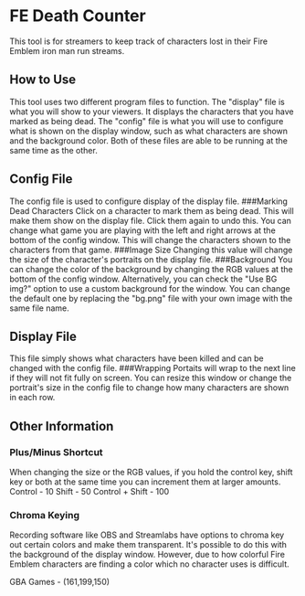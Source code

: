 # FE Death Counter
This tool is for streamers to keep track of characters lost in their Fire Emblem iron man run streams.

## How to Use
This tool uses two different program files to function. The "display" file is what you will show to your viewers. It displays the characters that you have marked as being dead. The "config" file is what you will use to configure what is shown on the display window, such as what characters are shown and the background color. Both of these files are able to be running at the same time as the other.

## Config File
The config file is used to configure display of the display file.
###Marking Dead Characters
Click on a character to mark them as being dead. This will make them show on the display file. Click them again to undo this. You can change what game you are playing with the left and right arrows at the bottom of the config window. This will change the characters shown to the characters from that game.
###Image Size
Changing this value will change the size of the character's portraits on the display file.
###Background
You can change the color of the background by changing the RGB values at the bottom of the config window. Alternatively, you can check the "Use BG img?" option to use a custom background for the window. You can change the default one by replacing the "bg.png" file with your own image with the same file name.

## Display File
This file simply shows what characters have been killed and can be changed with the config file.
###Wrapping
Portaits will wrap to the next line if they will not fit fully on screen. You can resize this window or change the portrait's size in the config file to change how many characters are shown in each row.

## Other Information

### Plus/Minus Shortcut
When changing the size or the RGB values, if you hold the control key, shift key or both at the same time you can increment them at larger amounts.
Control - 10
Shift - 50
Control + Shift - 100

### Chroma Keying
Recording software like OBS and Streamlabs have options to chroma key out certain colors and make them transparent. It's possible to do this with the background of the display window. However, due to how colorful Fire Emblem characters are finding a color which no character uses is difficult.

GBA Games - (161,199,150)
